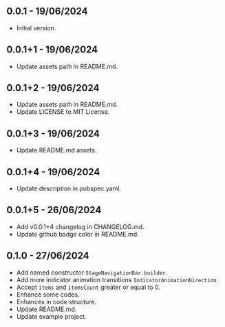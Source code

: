 ## 0.0.1 - 19/06/2024

- Initial version.

## 0.0.1+1 - 19/06/2024

- Update assets path in README.md.

## 0.0.1+2 - 19/06/2024

- Update assets path in README.md.
- Update LICENSE to MIT License.

## 0.0.1+3 - 19/06/2024

- Update README.md assets.

## 0.0.1+4 - 19/06/2024

- Update description in pubspec.yaml.

## 0.0.1+5 - 26/06/2024

- Add v0.0.1+4 changelog in CHANGELOG.md.
- Update github badge color in README.md.

## 0.1.0 - 27/06/2024

- Add named constructor `StageNavigationBar.builder`.
- Add more indicator animation transitions `IndicatorAnimationDirection`.
- Accept `items` and `itemsCount` greater or equal to 0. 
- Enhance some codes.
- Enhances in code structure.
- Update README.md.
- Update example project.